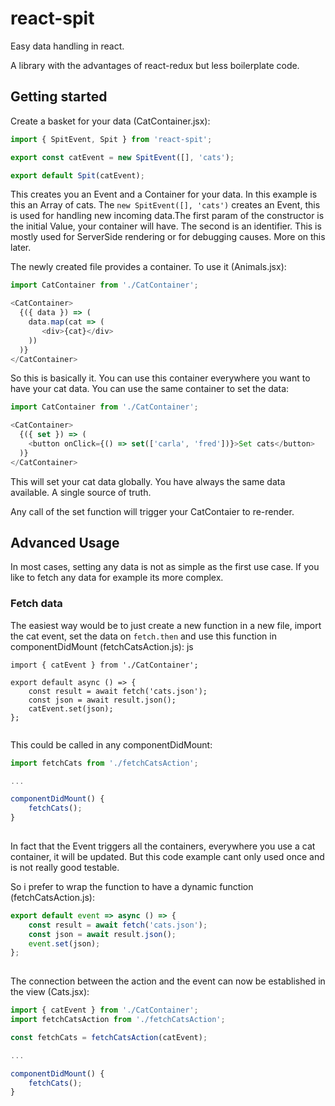 # react-spit
Easy data handling in react.

A library with the advantages of react-redux but less boilerplate code. 

## Getting started
Create a basket for your data (CatContainer.jsx):

```js
import { SpitEvent, Spit } from 'react-spit';

export const catEvent = new SpitEvent([], 'cats');

export default Spit(catEvent);
```

This creates you an Event and a Container for your data. In this example is this an Array of cats.
The `new SpitEvent([], 'cats')` creates an Event, this is used for handling new incoming data.The first param of the constructor is the initial Value, your container will have. The second is an identifier. This is mostly used for ServerSide rendering or for debugging causes. More on this later.

The newly created file provides a container. To use it (Animals.jsx):
```js
import CatContainer from './CatContainer';

<CatContainer>
  {({ data }) => (
    data.map(cat => (
       <div>{cat}</div>
    ))
  )}
</CatContainer>
```
So this is basically it. You can use this container everywhere you want to have your cat data.
You can use the same container to set the data:

```js
import CatContainer from './CatContainer';

<CatContainer>
  {({ set }) => (
    <button onClick={() => set(['carla', 'fred'])}>Set cats</button>
  )}
</CatContainer>
```

This will set your cat data globally. You have always the same data available. A single source of truth.

Any call of the set function will trigger your CatContaier to re-render.

## Advanced Usage

In most cases, setting any data is not as simple as the first use case. If you like to fetch any data for example its more complex.

### Fetch data
The easiest way would be to just create a new function in a new file, import the cat event, set the data on `fetch.then` and use this function 
in componentDidMount (fetchCatsAction.js):
js
```
import { catEvent } from './CatContainer';

export default async () => {
    const result = await fetch('cats.json');
    const json = await result.json();
    catEvent.set(json);
};
    
```

This could be called in any componentDidMount:

```js
import fetchCats from './fetchCatsAction';

...

componentDidMount() {
    fetchCats();
}
    
```

In fact that the Event triggers all the containers, everywhere you use a cat container, it will be updated.
But this code example cant only used once and is not really good testable.

So i prefer to wrap the function to have a dynamic function (fetchCatsAction.js):

```js
export default event => async () => {
    const result = await fetch('cats.json');
    const json = await result.json();
    event.set(json);
};
    
```

The connection between the action and the event can now be established in the view (Cats.jsx):
```js
import { catEvent } from './CatContainer';
import fetchCatsAction from './fetchCatsAction';

const fetchCats = fetchCatsAction(catEvent);

...

componentDidMount() {
    fetchCats();
}
    
```
